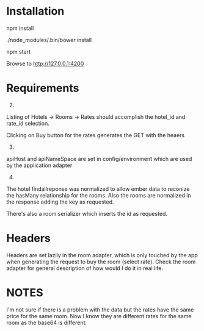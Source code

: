 # Installation

npm install

./node_modules/.bin/bower install

npm start

Browse to http://127.0.0.1:4200

# Requirements

2)

Listing of Hotels -> Rooms -> Rates should accomplish the hotel_id and rate_id selection.

Clicking on Buy button for the rates generates the GET with the heaers

3)

apiHost and apiNameSpace are set in config/environment which are used by the application adapter

4)

The hotel findallreponse was normalized to allow ember data to reconize the hasMany relationship for the rooms. Also the rooms are normalized in the response adding the key as requested. 

There's also a room serializer which inserts the id as requested.

# Headers

Headers are set lazily in the room adapter, which is only touched by the app when generating the request to buy the room (select rate). Check the room adapter for general description of how would I do it in real life.

# NOTES

I'm not sure if there is a problem with the data but the rates have the same price for the same room. Now I know they are different rates for the same room as the base64 is different.